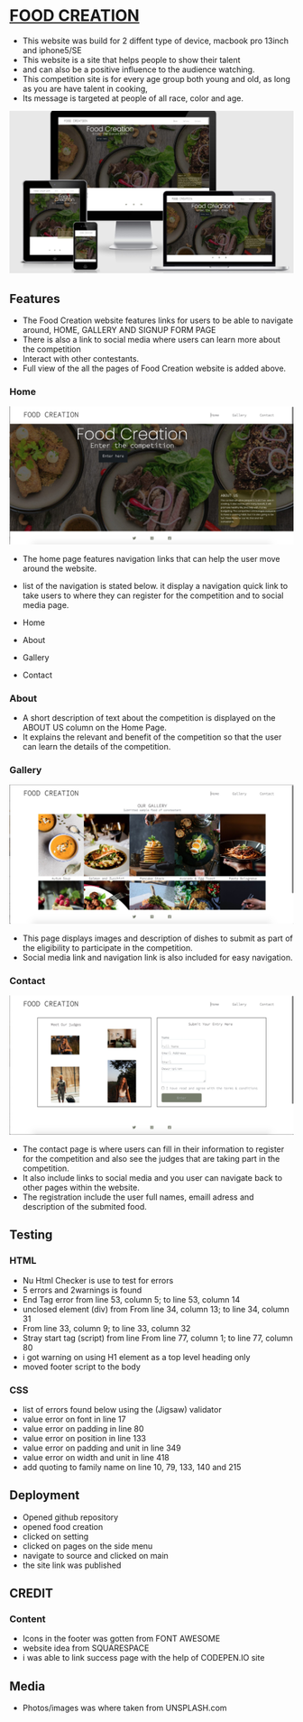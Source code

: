 # [FOOD CREATION]( https://ejiro-design.github.io/food-creation/)
* This website was build for 2 diffent type of device, macbook pro 13inch and iphone5/SE 
* This website is a site that helps people to show their talent
* and can also be a positive influence to the audience watching.
* This competition site is for every age group both young and old, as long as you are have talent in cooking, 
* Its message is targeted at people of all race, color and age.

![media-view](assets/wireframes/Screenshot.jpg)

## Features 
* The Food Creation website features links for users to be able to navigate around, HOME, GALLERY AND SIGNUP FORM PAGE
* There is also a link to social media where users can learn more about the competition
* Interact with other contestants.
* Full view of the all the pages of Food Creation website is added above.

### Home
![home](assets/wireframes/Screenshot1.jpg)
* The home page features navigation links that can help the user move around the website.
* list of the navigation is stated below. it display a navigation quick link to take users to where they can register for the competition and to social media page.

* Home
* About
* Gallery
* Contact

### About
* A short description of text about the competition is displayed on the ABOUT US column on the Home Page.
* It explains the relevant and benefit of the competition so that the user can learn the details of the competition. 

### Gallery
![gallery](assets/wireframes/Screenshot2.jpg)

* This page displays images and description of dishes to submit as part of the eligibility to participate in the competition. 
* Social media link and navigation link is also included for easy navigation.

### Contact
![contact](assets/wireframes/Screenshot3.jpg)

* The contact page is where users can fill in their information to register for the competition and also see the judges that are taking part in the competition. 
* It also include links to social media and you user can navigate back to other pages within the website.
* The registration include the user full names, emaill adress and description of the submited food.

## Testing
### HTML
* Nu Html Checker is use to test for errors 
* 5 errors and 2warnings is found
* End Tag error from line 53, column 5; to line 53, column 14
* unclosed element (div) from From line 34, column 13; to line 34, column 31
* From line 33, column 9; to line 33, column 32
* Stray start tag (script) from line From line 77, column 1; to line 77, column 80
* i got warning on using H1 element as a top level heading only
* moved footer script to the body

### CSS
* list of errors found below using the (Jigsaw) validator
* value error on font in line 17
* value error on padding in line 80
* value error on position in line 133
* value error on padding and unit in line 349
* value error on width and unit in line 418
* add quoting to family name on line 10, 79, 133, 140 and 215

## Deployment
* Opened github repository
* opened food creation
* clicked on setting
* clicked on pages on the side menu
* navigate to source and clicked on main
* the site link was published

## CREDIT
### Content
* Icons in the footer was gotten from FONT AWESOME
* website idea from SQUARESPACE
* i was able to link success page with the help of CODEPEN.IO site

## Media
* Photos/images was where taken from UNSPLASH.com

